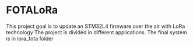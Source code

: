 # FOTALoRa
This project goal is to update an STM32L4 firmware over the air with LoRa technology
The project is divided in different applications. The final system is in lora_fota folder
